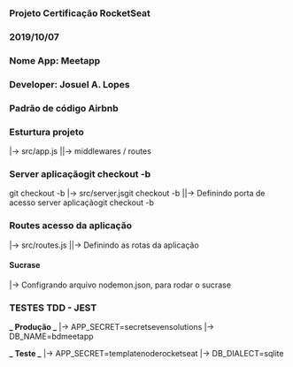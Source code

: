 ### Projeto Certificação RocketSeat

### 2019/10/07

### Nome App: Meetapp

### Developer: Josuel A. Lopes

### Padrão de código Airbnb

### Esturtura projeto

|-> src/app.js
||-> middlewares / routes

### Server aplicaçãogit checkout -b

git checkout -b
|-> src/server.jsgit checkout -b
||-> Definindo porta de acesso server aplicaçãogit checkout -b

### Routes acesso da aplicação

|-> src/routes.js
||-> Definindo as rotas da aplicação

#### Sucrase

|-> Configrando arquivo nodemon.json, para rodar o sucrase

### TESTES TDD - JEST

**_ Produção _**
|-> APP_SECRET=secretsevensolutions
|-> DB_NAME=bdmeetapp

**_ Teste _**
|-> APP_SECRET=templatenoderocketseat
|-> DB_DIALECT=sqlite
